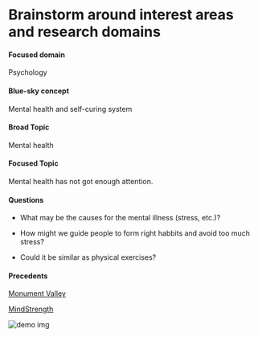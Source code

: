 # Brainstorm around interest areas and research domains

#### Focused domain
Psychology

#### Blue-sky concept
Mental health and self-curing system

#### Broad Topic
Mental health

#### Focused Topic
Mental health has not got enough attention.

#### Questions 
* What may be the causes for the mental illness (stress, etc.)?

* How might we guide people to form right habbits and avoid too much stress?

* Could it be similar as physical exercises?

#### Precedents

[Monument Valley](https://itunes.apple.com/us/app/monument-valley/id728293409?mt=8)

[MindStrength](https://www.mindstrengthproject.com/mindstrength/)

![demo img](https://github.com/youozhan/mfadt-majorstudio-1/raw/master/Assignments/Assets/FullSizeRender.jpg "Post-it note")